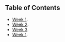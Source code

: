 ## Table of Contents

- [Week 1](./week1.md).
- [Week 2](./week2.md).
- [Week 3](./week3.md).
- [Week 1](./week4.md).


